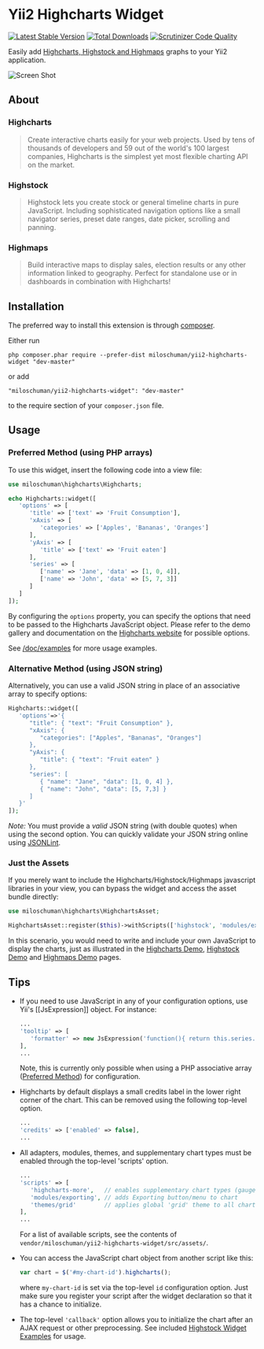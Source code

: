 Yii2 Highcharts Widget
======================

[![Latest Stable Version](https://poser.pugx.org/miloschuman/yii2-highcharts-widget/v/stable.png)](https://packagist.org/packages/miloschuman/yii2-highcharts-widget)
[![Total Downloads](https://poser.pugx.org/miloschuman/yii2-highcharts-widget/downloads.png)](https://packagist.org/packages/miloschuman/yii2-highcharts-widget)
[![Scrutinizer Code Quality](https://scrutinizer-ci.com/g/miloschuman/yii2-highcharts/badges/quality-score.png?b=master)](https://scrutinizer-ci.com/g/miloschuman/yii2-highcharts/?branch=master)

Easily add [Highcharts, Highstock and Highmaps](http://www.highcharts.com/) graphs to your Yii2 application.

![Screen Shot](http://www.yiiframework.com/extension/yii2-highcharts-widget/files/screenshot.png)


About
-----

### Highcharts ###
> Create interactive charts easily for your web projects. Used by tens of thousands of developers and 59 out of the world's 100 largest companies, Highcharts is the simplest yet most flexible charting API on the market.

### Highstock ###
> Highstock lets you create stock or general timeline charts in pure JavaScript. Including sophisticated navigation options like a small navigator series, preset date ranges, date picker, scrolling and panning.

### Highmaps ###
> Build interactive maps to display sales, election results or any other information linked to geography. Perfect for standalone use or in dashboards in combination with Highcharts!


Installation
------------

The preferred way to install this extension is through [composer](http://getcomposer.org/download/).

Either run

```
php composer.phar require --prefer-dist miloschuman/yii2-highcharts-widget "dev-master"
```

or add

```
"miloschuman/yii2-highcharts-widget": "dev-master"
```

to the require section of your `composer.json` file.


Usage
-----

### Preferred Method (using PHP arrays) ###

To use this widget, insert the following code into a view file:
```php
use miloschuman\highcharts\Highcharts;

echo Highcharts::widget([
   'options' => [
      'title' => ['text' => 'Fruit Consumption'],
      'xAxis' => [
         'categories' => ['Apples', 'Bananas', 'Oranges']
      ],
      'yAxis' => [
         'title' => ['text' => 'Fruit eaten']
      ],
      'series' => [
         ['name' => 'Jane', 'data' => [1, 0, 4]],
         ['name' => 'John', 'data' => [5, 7, 3]]
      ]
   ]
]);
```

By configuring the `options` property, you can specify the options that need to be passed to the Highcharts JavaScript object. Please refer to the demo gallery and documentation on the [Highcharts website](http://www.highcharts.com/) for possible options.

See [/doc/examples](https://github.com/miloschuman/yii2-highcharts/tree/master/doc/examples) for more usage examples.

### Alternative Method (using JSON string) ###

Alternatively, you can use a valid JSON string in place of an associative array to specify options:
```php
Highcharts::widget([
   'options'=>'{
      "title": { "text": "Fruit Consumption" },
      "xAxis": {
         "categories": ["Apples", "Bananas", "Oranges"]
      },
      "yAxis": {
         "title": { "text": "Fruit eaten" }
      },
      "series": [
         { "name": "Jane", "data": [1, 0, 4] },
         { "name": "John", "data": [5, 7,3] }
      ]
   }'
]);
```

*Note:* You must provide a *valid* JSON string (with double quotes) when using the second option. You can quickly validate your JSON string online using [JSONLint](http://jsonlint.com/).

### Just the Assets ###

If you merely want to include the Highcharts/Highstock/Highmaps javascript libraries in your view, you can bypass the widget and access the asset bundle directly:

```php
use miloschuman\highcharts\HighchartsAsset;

HighchartsAsset::register($this)->withScripts(['highstock', 'modules/exporting', 'modules/drilldown']);
```

In this scenario, you would need to write and include your own JavaScript to display the charts, just as illustrated in the [Highcharts Demo](http://www.highcharts.com/demo), [Highstock Demo](http://www.highcharts.com/stock/demo) and [Highmaps Demo](http://www.highcharts.com/maps/demo) pages.


Tips
----

* If you need to use JavaScript in any of your configuration options, use Yii's [[JsExpression]] object. For instance:

  ```php
  ...
  'tooltip' => [
     'formatter' => new JsExpression('function(){ return this.series.name; }')
  ],
  ...
  ```
  Note, this is currently only possible when using a PHP associative array ([Preferred Method](#preferred-method-using-php-arrays)) for configuration.
* Highcharts by default displays a small credits label in the lower right corner of the chart. This can be removed using the following top-level option.

  ```php
  ...
  'credits' => ['enabled' => false],
  ...
  ```
* All adapters, modules, themes, and supplementary chart types must be enabled through the top-level 'scripts' option.

  ```php
  ...
  'scripts' => [
     'highcharts-more',   // enables supplementary chart types (gauge, arearange, columnrange, etc.)
     'modules/exporting', // adds Exporting button/menu to chart
     'themes/grid'        // applies global 'grid' theme to all charts
  ],
  ...
  ```
  For a list of available scripts, see the contents of `vendor/miloschuman/yii2-highcharts-widget/src/assets/`.
* You can access the JavaScript chart object from another script like this:

  ```javascript
  var chart = $('#my-chart-id').highcharts();
  ```
  where `my-chart-id` is set via the top-level `id` configuration option. Just make sure you
  register your script after the widget declaration so that it has a chance to initialize.
* The top-level `'callback'` option allows you to initialize the chart after an AJAX request or other preprocessing.
  See included [Highstock Widget Examples](https://github.com/miloschuman/yii2-highcharts/tree/master/doc/examples/highstock.md) for usage.

